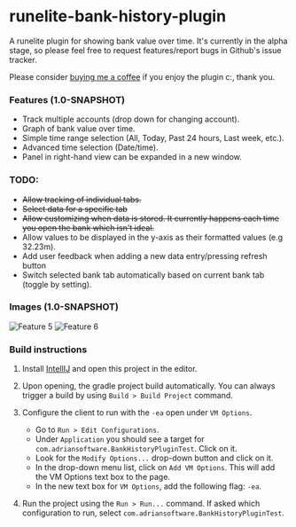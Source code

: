 
# runelite-bank-history-plugin
A runelite plugin for showing bank value over time. It's currently in the alpha stage, so please feel free to request features/report bugs in Github's issue tracker.

Please consider [buying me a coffee](https://www.buymeacoffee.com/c4dSqRC) if you enjoy the plugin c:, thank you.

### Features (1.0-SNAPSHOT)
- Track multiple accounts (drop down for changing account).
- Graph of bank value over time.
- Simple time range selection (All, Today, Past 24 hours, Last week, etc.).
- Advanced time selection (Date/time).
- Panel in right-hand view can be expanded in a new window.

### TODO:
- ~~Allow tracking of individual tabs.~~
- ~~Select data for a specific tab~~
- ~~Allow customizing when data is stored. It currently happens each time you open
    the bank which isn't ideal.~~
- Allow values to be displayed in the y-axis as their formatted values (e.g 32.23m).
- Add user feedback when adding a new data entry/pressing refresh button
- Switch selected bank tab automatically based on current bank tab (toggle by setting).

### Images (1.0-SNAPSHOT)
![Feature 5](https://raw.githubusercontent.com/AdrianLeeElder/runelite-bank-history-plugin/master/images/image5.JPG)
![Feature 6](https://raw.githubusercontent.com/AdrianLeeElder/runelite-bank-history-plugin/master/images/image6.JPG)

### Build instructions

1. Install [IntellIJ](https://www.jetbrains.com/idea/) and open this project in the editor.

2. Upon opening, the gradle project build automatically. You can always trigger a build
   by using `Build > Build Project` command.

3. Configure the client to run with the `-ea` open under `VM Options`. 
    - Go to `Run > Edit Configurations`.
    - Under `Application` you should see a target for `com.adriansoftware.BankHistoryPluginTest`. Click on it.
    - Look for the `Modify Options...` drop-down button and click on it.
    - In the drop-down menu list, click on `Add VM Options`. This will add the VM Options text box to the page.
    - In the new text box for `VM Options`, add the following flag: `-ea`.

4. Run the project using the `Run > Run...` command. If asked which configuration to run, select
   `com.adriansoftware.BankHistoryPluginTest`.
